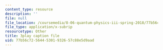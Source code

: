 ```yaml
---
content_type: resource
description: ''
file: null
file_location: /coursemedia/8-06-quantum-physics-iii-spring-2018/77b56c7256445301932657c88e5d9aad_tmKD8T_Lm2I.vtt
file_type: application/x-subrip
resourcetype: Other
title: 3play caption file
uid: 77b56c72-5644-5301-9326-57c88e5d9aad
---
```

